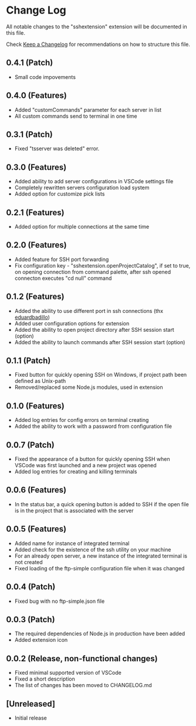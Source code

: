 # Change Log
All notable changes to the "sshextension" extension will be documented in this file.

Check [Keep a Changelog](http://keepachangelog.com/) for recommendations on how to structure this file.

## 0.4.1 (Patch)
- Small code impovements

## 0.4.0 (Features)
- Added "customCommands" parameter for each server in list
- All custom commands send to terminal in one time

## 0.3.1 (Patch)
- Fixed "tsserver was deleted" error.  

## 0.3.0 (Features)
- Added ability to add server configurations in VSCode settings file
- Completely rewritten servers configuration load system
- Added option for customize pick lists

## 0.2.1 (Features)
- Added option for multiple connections at the same time

## 0.2.0 (Features)
- Added feature for SSH port forwarding
- Fix configuration key - "sshextension.openProjectCatalog", if set to true, on opening connection from command palette, after ssh opened connecton executes "cd null" command

## 0.1.2 (Features)
- Added the ability to use different port in ssh connections (thx [eduardbadillo](https://github.com/eduardbadillo))
- Added user configuration options for extension
- Added the ability to open project directory after SSH session start (option)
- Added the ability to launch commands after SSH session start (option)

## 0.1.1 (Patch)
- Fixed button for quickly opening SSH on Windows, if project path been defined as Unix-path
- Removed/replaced some Node.js modules, used in extension

## 0.1.0 (Features)
- Added log entries for config errors on terminal creating
- Added the ability to work with a password from configuration file

## 0.0.7 (Patch)
- Fixed the appearance of a button for quickly opening SSH when VSCode was first launched and a new project was opened
- Added log entries for creating and killing terminals

## 0.0.6 (Features)
- In the status bar, a quick opening button is added to SSH if the open file is in the project that is associated with the server

## 0.0.5 (Features)
- Added name for instance of integrated terminal
- Added check for the existence of the ssh utility on your machine
- For an already open server, a new instance of the integrated terminal is not created
- Fixed loading of the ftp-simple configuration file when it was changed

## 0.0.4 (Patch)
- Fixed bug with no ftp-simple.json file

## 0.0.3 (Patch)
- The required dependencies of Node.js in production have been added
- Added extension icon

## 0.0.2 (Release, non-functional changes)
- Fixed minimal supported version of VSCode
- Fixed a short description
- The list of changes has been moved to CHANGELOG.md

## [Unreleased]
- Initial release
